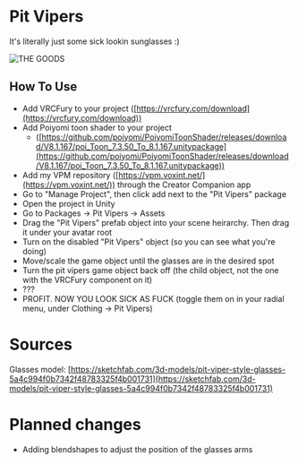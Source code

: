 # Pit Vipers
It's literally just some sick lookin sunglasses :)

![THE GOODS](https://voxint.net/images/hotlink-ok/vpm/pit-vipers.png)

## How To Use
- Add VRCFury to your project ([https://vrcfury.com/download](https://vrcfury.com/download))
- Add Poiyomi toon shader to your project 
    - ([https://github.com/poiyomi/PoiyomiToonShader/releases/download/V8.1.167/poi_Toon_7.3.50_To_8.1.167.unitypackage](https://github.com/poiyomi/PoiyomiToonShader/releases/download/V8.1.167/poi_Toon_7.3.50_To_8.1.167.unitypackage))
- Add my VPM repository ([https://vpm.voxint.net/](https://vpm.voxint.net/)) through the Creator Companion app
- Go to "Manage Project", then click add next to the "Pit Vipers" package
- Open the project in Unity
- Go to Packages -> Pit Vipers -> Assets
- Drag the "Pit Vipers" prefab object into your scene heirarchy. Then drag it under your avatar root
- Turn on the disabled "Pit Vipers" object (so you can see what you're doing)
- Move/scale the game object until the glasses are in the desired spot
- Turn the pit vipers game object back off (the child object, not the one with the VRCFury component on it)
- ???
- PROFIT. NOW YOU LOOK SICK AS FUCK (toggle them on in your radial menu, under Clothing -> Pit Vipers)

# Sources
Glasses model: [https://sketchfab.com/3d-models/pit-viper-style-glasses-5a4c994f0b7342f48783325f4b001731](https://sketchfab.com/3d-models/pit-viper-style-glasses-5a4c994f0b7342f48783325f4b001731)

# Planned changes
- Adding blendshapes to adjust the position of the glasses arms